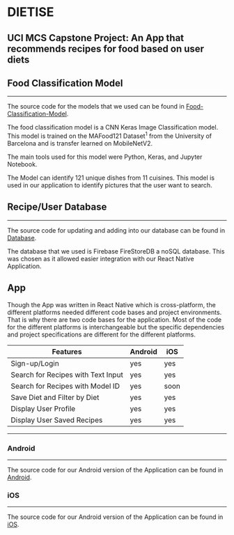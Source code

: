 # DIETISE

UCI MCS Capstone Project: An App that recommends recipes for food based on user diets
---

## Food Classification Model
---

The source code for the models that we used can be found in [Food-Classification-Model](Food-Classification-Model).

<p>
The food classification model is a CNN Keras Image Classification model. This model is trained on the MAFood121 Dataset<sup>1</sup> from the University of Barcelona and is transfer learned on MobileNetV2. 
  
  The main tools used for this model were Python, Keras, and Jupyter Notebook.
  
  The Model can identify 121 unique dishes from 11 cuisines. This model is used in our application to identify pictures that the user want to search.  
  
</p>

## Recipe/User Database
---
The source code for updating and adding into our database can be found in [Database](../Database).
<p>
  The database that we used is Firebase FireStoreDB a noSQL database. This was chosen as it allowed easier integration with our React Native Application. 
</p>

## App
<p>
Though the App was written in React Native which is cross-platform, the different platforms needed different code bases and project environments. That is why there are two code bases for the application. Most of the code for the different platforms is interchangeable but the specific dependencies and project specifications are different for the different platforms.
</p>

| Features                           | Android | iOS |
|------------------------------------|---------|-----|
| Sign-up/Login                      | yes     | yes |
| Search for Recipes with Text Input | yes     | yes |
| Search for Recipes with Model ID   | yes     | soon|
| Save Diet and Filter by Diet       | yes     | yes |
| Display User Profile               | yes     | yes |
| Display User Saved Recipes         | yes     | yes |

---
### Android
---
The source code for our Android version of the Application can be found in [Android](../Android).


### iOS
---
The source code for our Android version of the Application can be found in [iOS](../iOS).
